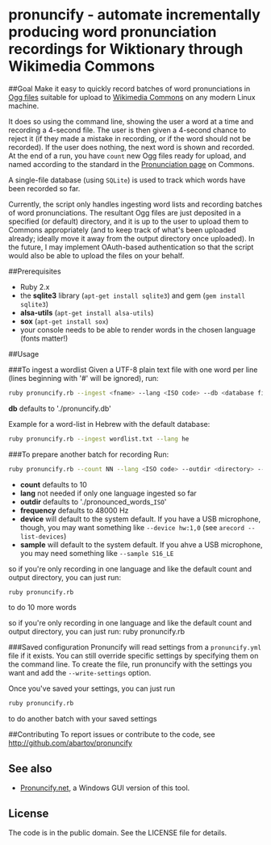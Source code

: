 # pronuncify - automate incrementally producing word pronunciation recordings for Wiktionary through Wikimedia Commons
##Goal
Make it easy to quickly record batches of word pronunciations in [Ogg files](https://en.wikipedia.org/wiki/Ogg) suitable for upload to [Wikimedia Commons](https://commons.wikimedia.org) on any modern Linux machine.  

It does so using the command line, showing the user a word at a time and recording a 4-second file.  The user is then given a 4-second chance to reject it (if they made a mistake in recording, or if the word should not be recorded).  If the user does nothing, the next word is shown and recorded.  At the end of a run, you have `count` new Ogg files ready for upload, and named according to the standard in the [Pronunciation page](https://commons.wikimedia.org/wiki/Category:Pronunciation) on Commons.

A single-file database (using `SQLite`) is used to track which words have been recorded so far.

Currently, the script only handles ingesting word lists and recording batches of word pronunciations.  The resultant Ogg files are just deposited in a specified (or default) directory, and it is up to the user to upload them to Commons appropriately (and to keep track of what's been uploaded already; ideally move it away from the output directory once uploaded).  In the future, I may implement OAuth-based authentication so that the script would also be able to upload the files on your behalf.

##Prerequisites
* Ruby 2.x 
* the **sqlite3** library (`apt-get install sqlite3`) and gem (`gem install sqlite3`)
* **alsa-utils** (`apt-get install alsa-utils`)
* **sox** (`apt-get install sox`)
* your console needs to be able to render words in the chosen language (fonts matter!)

##Usage

###To ingest a wordlist
Given a UTF-8 plain text file with one word per line (lines beginning with '#' will be ignored), run:

 ```bash
 ruby pronuncify.rb --ingest <fname> --lang <ISO code> --db <database file>
 ```

**db** defaults to './pronuncify.db'

Example for a word-list in Hebrew with the default database: 
```bash
ruby pronuncify.rb --ingest wordlist.txt --lang he
```

###To prepare another batch for recording
Run: 

  ```bash
 ruby pronuncify.rb --count NN --lang <ISO code> --outdir <directory> --frequency <Hz> --device <devicename> --sample <format>
  ```
 
* **count** defaults to 10
* **lang** not needed if only one language ingested so far
* **outdir** defaults to './pronounced_words_`ISO`'
* **frequency** defaults to 48000 Hz
* **device** will default to the system default.  If you have a USB microphone, though, you may want something like `--device hw:1,0` (see `arecord --list-devices`)
* **sample** will default to the system default.  If you ahve a USB microphone, you may need something like `--sample S16_LE`
 
so if you're only recording in one language and like the default count and output directory, you can just run: 
```bash
ruby pronuncify.rb 
```
to do 10 more words

 so if you're only recording in one language and like the default count and output directory, you can just run: ruby pronuncify.rb

###Saved configuration
Pronuncify will read settings from a `pronuncify.yml` file if it exists.  You can still override specific settings by specifying them on the command line.  To create the file, run pronuncify with the settings you want and add the `--write-settings` option. 

Once you've saved your settings, you can just run 
```bash
ruby pronuncify.rb
```
to do another batch with your saved settings

##Contributing
To report issues or contribute to the code, see http://github.com/abartov/pronuncify

## See also
* [Pronuncify.net](https://github.com/abartov/pronuncify.net), a Windows GUI version of this tool.

## License
The code is in the public domain.  See the LICENSE file for details.
